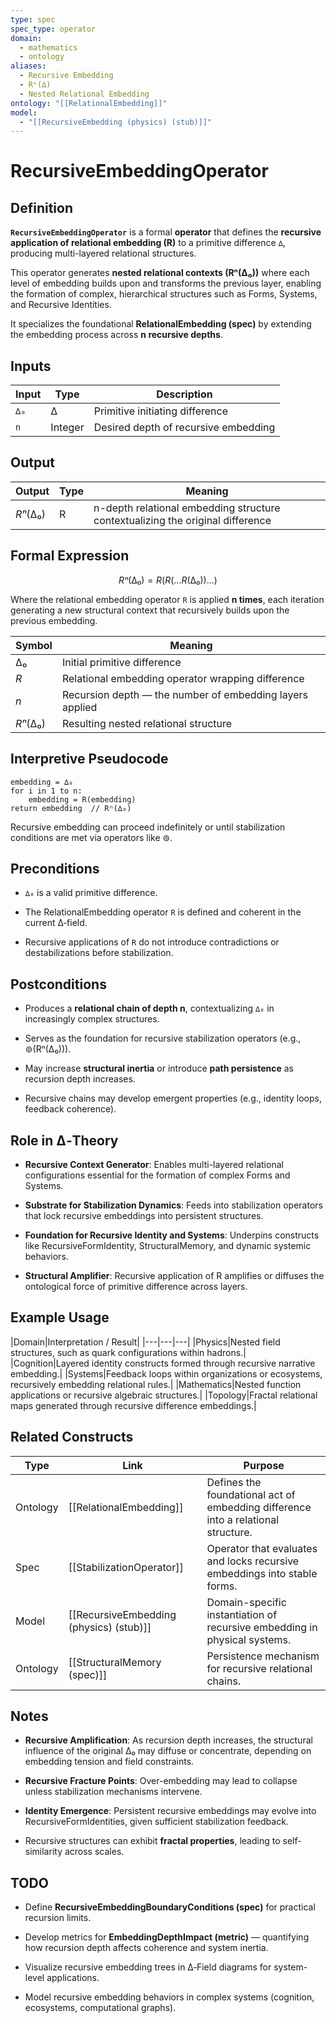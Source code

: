 ```yaml
---
type: spec
spec_type: operator
domain:
  - mathematics
  - ontology
aliases:
  - Recursive Embedding
  - Rⁿ(∆)
  - Nested Relational Embedding
ontology: "[[RelationalEmbedding]]"
model:
  - "[[RecursiveEmbedding (physics) (stub)]]"
---
```


# RecursiveEmbeddingOperator

## Definition

**`RecursiveEmbeddingOperator`** is a formal **operator** that defines the **recursive application of relational embedding (R)** to a primitive difference `∆`, producing multi-layered relational structures.

This operator generates **nested relational contexts (Rⁿ(∆₀))** where each level of embedding builds upon and transforms the previous layer, enabling the formation of complex, hierarchical structures such as Forms, Systems, and Recursive Identities.

It specializes the foundational **RelationalEmbedding (spec)** by extending the embedding process across **n recursive depths**.

## Inputs

|Input|Type|Description|
|---|---|---|
|`∆₀`|∆|Primitive initiating difference|
|`n`|Integer|Desired depth of recursive embedding|

## Output

|Output|Type|Meaning|
|---|---|---|
|$Rⁿ(∆₀)$|R|n-depth relational embedding structure contextualizing the original difference|

## Formal Expression

$$
Rⁿ(∆₀) = R(R(...R(∆₀))...)
$$

Where the relational embedding operator `R` is applied **n times**, each iteration generating a new structural context that recursively builds upon the previous embedding.

|Symbol|Meaning|
|---|---|
|$∆₀$|Initial primitive difference|
|$R$|Relational embedding operator wrapping difference|
|$n$|Recursion depth — the number of embedding layers applied|
|$Rⁿ(∆₀)$|Resulting nested relational structure|

## Interpretive Pseudocode

```pseudo
embedding = ∆₀
for i in 1 to n:
    embedding = R(embedding)
return embedding  // Rⁿ(∆₀)
````

Recursive embedding can proceed indefinitely or until stabilization conditions are met via operators like ⊚.

## Preconditions

- `∆₀` is a valid primitive difference.
    
- The RelationalEmbedding operator `R` is defined and coherent in the current ∆‑field.
    
- Recursive applications of `R` do not introduce contradictions or destabilizations before stabilization.
    
## Postconditions

- Produces a **relational chain of depth n**, contextualizing `∆₀` in increasingly complex structures.
    
- Serves as the foundation for recursive stabilization operators (e.g., ⊚(Rⁿ(∆₀))).
    
- May increase **structural inertia** or introduce **path persistence** as recursion depth increases.
    
- Recursive chains may develop emergent properties (e.g., identity loops, feedback coherence).
    
## Role in ∆‑Theory

- **Recursive Context Generator**: Enables multi-layered relational configurations essential for the formation of complex Forms and Systems.
    
- **Substrate for Stabilization Dynamics**: Feeds into stabilization operators that lock recursive embeddings into persistent structures.
    
- **Foundation for Recursive Identity and Systems**: Underpins constructs like RecursiveFormIdentity, StructuralMemory, and dynamic systemic behaviors.
    
- **Structural Amplifier**: Recursive application of R amplifies or diffuses the ontological force of primitive difference across layers.
    
## Example Usage

|Domain|Interpretation / Result| |---|---|---| |Physics|Nested field structures, such as quark configurations within hadrons.| |Cognition|Layered identity constructs formed through recursive narrative embedding.| |Systems|Feedback loops within organizations or ecosystems, recursively embedding relational rules.| |Mathematics|Nested function applications or recursive algebraic structures.| |Topology|Fractal relational maps generated through recursive difference embeddings.|

## Related Constructs

|Type|Link|Purpose|
|---|---|---|
|Ontology|[[RelationalEmbedding]]|Defines the foundational act of embedding difference into a relational structure.|
|Spec|[[StabilizationOperator]]|Operator that evaluates and locks recursive embeddings into stable forms.|
|Model|[[RecursiveEmbedding (physics) (stub)]]|Domain-specific instantiation of recursive embedding in physical systems.|
|Ontology|[[StructuralMemory (spec)]]|Persistence mechanism for recursive relational chains.|

## Notes

- **Recursive Amplification**: As recursion depth increases, the structural influence of the original ∆₀ may diffuse or concentrate, depending on embedding tension and field constraints.
    
- **Recursive Fracture Points**: Over-embedding may lead to collapse unless stabilization mechanisms intervene.
    
- **Identity Emergence**: Persistent recursive embeddings may evolve into RecursiveFormIdentities, given sufficient stabilization feedback.
    
- Recursive structures can exhibit **fractal properties**, leading to self-similarity across scales.
    
## TODO

- Define **RecursiveEmbeddingBoundaryConditions (spec)** for practical recursion limits.
    
- Develop metrics for **EmbeddingDepthImpact (metric)** — quantifying how recursion depth affects coherence and system inertia.
    
- Visualize recursive embedding trees in ∆‑Field diagrams for system-level applications.
    
- Model recursive embedding behaviors in complex systems (cognition, ecosystems, computational graphs).
